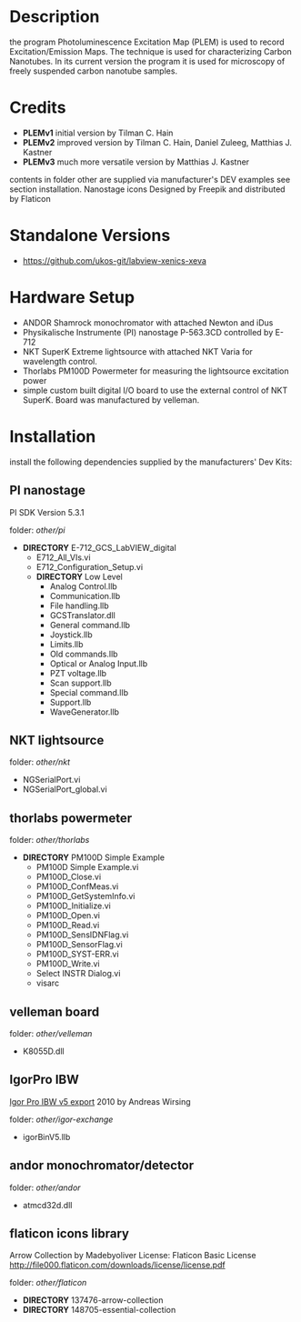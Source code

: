 # Description

the program Photoluminescence Excitation Map (PLEM) is used to record
Excitation/Emission Maps. The technique is used for characterizing Carbon
Nanotubes. In its current version the program it is used for microscopy of
freely suspended carbon nanotube samples.

# Credits

* **PLEMv1** initial version by Tilman C. Hain
* **PLEMv2** improved version by Tilman C. Hain, Daniel Zuleeg, Matthias J. Kastner
* **PLEMv3** much more versatile version by Matthias J. Kastner

contents in folder other are supplied via manufacturer's DEV examples see
section installation.
Nanostage icons Designed by Freepik and distributed by Flaticon

# Standalone Versions
* https://github.com/ukos-git/labview-xenics-xeva

# Hardware Setup

* ANDOR Shamrock monochromator with attached Newton and iDus
* Physikalische Instrumente (PI) nanostage P-563.3CD controlled by E-712
* NKT SuperK Extreme lightsource with attached NKT Varia for wavelength
  control.
* Thorlabs PM100D Powermeter for measuring the lightsource excitation power
* simple custom built digital I/O board to use the external control of NKT
  SuperK. Board was manufactured by velleman.

# Installation

install the following dependencies supplied by the manufacturers' Dev Kits:

## PI nanostage 

PI SDK Version 5.3.1

folder: *other/pi*

* **DIRECTORY** E-712_GCS_LabVIEW_digital
  * E712_All_VIs.vi
  * E712_Configuration_Setup.vi
  * **DIRECTORY** Low Level
    * Analog Control.llb
    * Communication.llb
    * File handling.llb
    * GCSTranslator.dll
    * General command.llb
    * Joystick.llb
    * Limits.llb
    * Old commands.llb
    * Optical or Analog Input.llb
    * PZT voltage.llb
    * Scan support.llb
    * Special command.llb
    * Support.llb
    *  WaveGenerator.llb

## NKT lightsource

folder: *other/nkt*
* NGSerialPort.vi
* NGSerialPort_global.vi

## thorlabs powermeter

folder: *other/thorlabs*

* **DIRECTORY** PM100D Simple Example
  * PM100D Simple Example.vi
  * PM100D_Close.vi
  * PM100D_ConfMeas.vi
  * PM100D_GetSystemInfo.vi
  * PM100D_Initialize.vi
  * PM100D_Open.vi
  * PM100D_Read.vi
  * PM100D_SensIDNFlag.vi
  * PM100D_SensorFlag.vi
  * PM100D_SYST-ERR.vi
  * PM100D_Write.vi
  * Select INSTR Dialog.vi
  * visarc

## velleman board

folder: *other/velleman*
* K8055D.dll

## IgorPro IBW

[Igor Pro IBW v5 export](http://www.igorexchange.com/project/LVarray2ibw) 2010 by Andreas Wirsing

folder: *other/igor-exchange*
* igorBinV5.llb

## andor monochromator/detector

folder: *other/andor*
* atmcd32d.dll

## flaticon icons library

Arrow Collection
by Madebyoliver
License: Flaticon Basic License 
http://file000.flaticon.com/downloads/license/license.pdf

folder: *other/flaticon*
* **DIRECTORY** 137476-arrow-collection
* **DIRECTORY** 148705-essential-collection

